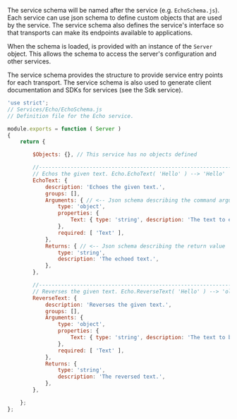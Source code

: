 
The service schema will be named after the service (e.g. `EchoSchema.js`).
Each service can use json schema to define custom objects that are used by the service.
The service schema also defines the service's interface so that transports can make its endpoints available to applications.

When the schema is loaded, is provided with an instance of the `Server` object.
This allows the schema to access the server's configuration and other services.

The service schema provides the structure to provide service entry points for each transport.
The service schema is also used to generate client documentation and SDKs for services (see the Sdk service).

```js
'use strict';
// Services/Echo/EchoSchema.js
// Definition file for the Echo service.

module.exports = function ( Server )
{
	return {

		$Objects: {}, // This service has no objects defined

		//---------------------------------------------------------------------
		// Echos the given text. Echo.EchoText( 'Hello' ) --> 'Hello'
		EchoText: {
			description: 'Echoes the given text.',
			groups: [],
			Arguments: { // <-- Json schema describing the command arguments
				type: 'object',
				properties: {
					Text: { type: 'string', description: 'The text to echo.' },
				},
				required: [ 'Text' ],
			},
			Returns: { // <-- Json schema describing the return value
				type: 'string',
				description: 'The echoed text.',
			},
		},

		//---------------------------------------------------------------------
		// Reverses the given text. Echo.ReverseText( 'Hello' ) --> 'olleH'
		ReverseText: {
			description: 'Reverses the given text.',
			groups: [],
			Arguments: {
				type: 'object',
				properties: {
					Text: { type: 'string', description: 'The text to be reversed.' },
				},
				required: [ 'Text' ],
			},
			Returns: {
				type: 'string',
				description: 'The reversed text.',
			},
		},

	};
};
```
